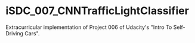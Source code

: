 # iSDC_007_CNNTrafficLightClassifier
Extracurricular implementation of Project 006 of Udacity's "Intro To Self-Driving Cars".

